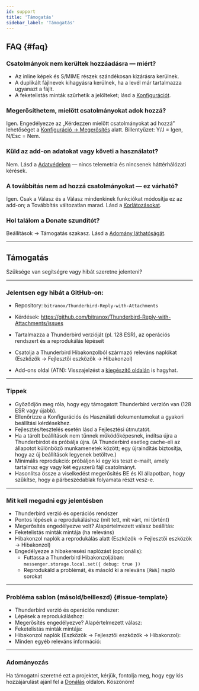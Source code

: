 ```yaml
---
id: support
title: 'Támogatás'
sidebar_label: 'Támogatás'
---
```


## FAQ {#faq}

### Csatolmányok nem kerültek hozzáadásra — miért?

- Az inline képek és S/MIME részek szándékosan kizárásra kerülnek.
- A duplikált fájlnevek kihagyásra kerülnek, ha a levél már tartalmazza ugyanazt a fájlt.
- A feketelistás minták szűrhetik a jelölteket; lásd a [Konfigurációt](configuration#blacklist-glob-patterns).

### Megerősíthetem, mielőtt csatolmányokat adok hozzá?

Igen. Engedélyezze az „Kérdezzen mielőtt csatolmányokat ad hozzá” lehetőséget a [Konfiguráció → Megerősítés](configuration#confirmation) alatt. Billentyűzet: Y/J = Igen, N/Esc = Nem.

### Küld az add-on adatokat vagy követi a használatot?

Nem. Lásd a [Adatvédelem](privacy) — nincs telemetria és nincsenek háttérhálózati kérések.

### A továbbítás nem ad hozzá csatolmányokat — ez várható?

Igen. Csak a Válasz és a Válasz mindenkinek funkciókat módosítja ez az add-on; a Továbbítás változatlan marad. Lásd a [Korlátozásokat](usage#limitations).

### Hol találom a Donate szundítót?

Beállítások → Támogatás szakasz. Lásd a [Adomány láthatóságát](configuration#donation-visibility).

---

## Támogatás

Szüksége van segítségre vagy hibát szeretne jelenteni?

---

### Jelentsen egy hibát a GitHub-on:

- Repository: `bitranox/Thunderbird-Reply-with-Attachments`
- Kérdések: https://github.com/bitranox/Thunderbird-Reply-with-Attachments/issues
- Tartalmazza a Thunderbird verzióját (pl. 128 ESR), az operációs rendszert és a reprodukálás lépéseit
- Csatolja a Thunderbird Hibakonzolból származó releváns naplókat (Eszközök → Fejlesztői eszközök → Hibakonzol)

- Add-ons oldal (ATN): Visszajelzést a [kiegészítő oldalán](https://addons.thunderbird.net/thunderbird/addon/reply-with-attachments) is hagyhat.

---

### Tippek

- Győződjön meg róla, hogy egy támogatott Thunderbird verzión van (128 ESR vagy újabb).
- Ellenőrizze a Konfigurációs és Használati dokumentumokat a gyakori beállítási kérdésekhez.
- Fejlesztés/tesztelés esetén lásd a Fejlesztési útmutatót.
- Ha a tárolt beállítások nem tűnnek működőképesnek, indítsa újra a Thunderbirdot és próbálja újra. (A Thunderbird esetleg cache-eli az állapotot különböző munkamenetek között; egy újraindítás biztosítja, hogy az új beállítások legyenek betöltve.)
- Minimális reprodukció: próbáljon ki egy kis teszt e-mailt, amely tartalmaz egy vagy két egyszerű fájl csatolmányt.
- Hasonlítsa össze a viselkedést megerősítés BE és KI állapotban, hogy szűkítse, hogy a párbeszédablak folyamata részt vesz-e.

---

### Mit kell megadni egy jelentésben

- Thunderbird verzió és operációs rendszer
- Pontos lépések a reprodukáláshoz (mit tett, mit várt, mi történt)
- Megerősítés engedélyezve volt? Alapértelmezett válasz beállítás:
- Feketelistás minták mintája (ha releváns)
- Hibakonzol naplók a reprodukálás alatt (Eszközök → Fejlesztői eszközök → Hibakonzol)
- Engedélyezze a hibakeresési naplózást (opcionális):
  - Futtassa a Thunderbird Hibakonzoljában: `messenger.storage.local.set({ debug: true })`
  - Reprodukáld a problémát, és másold ki a releváns `[RWA]` napló sorokat

---

### Probléma sablon (másold/beilleszd) {#issue-template}

- Thunderbird verzió és operációs rendszer:
- Lépések a reprodukáláshoz:
- Megerősítés engedélyezve? Alapértelmezett válasz:
- Feketelistás minták mintája:
- Hibakonzol naplók (Eszközök → Fejlesztői eszközök → Hibakonzol):
- Minden egyéb releváns információ:

---

### Adományozás

Ha támogatni szeretné ezt a projektet, kérjük, fontolja meg, hogy egy kis hozzájárulást ajánl fel a [Donálás](donation) oldalon. Köszönöm!
